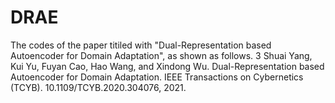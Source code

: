 # DRAE
The codes of the paper titiled with "Dual-Representation based Autoencoder for  Domain Adaptation", as shown as follows.
3
Shuai Yang, Kui Yu, Fuyan Cao, Hao Wang, and Xindong Wu. Dual-Representation based Autoencoder for  Domain Adaptation.  IEEE Transactions on Cybernetics (TCYB). 10.1109/TCYB.2020.304076, 2021.
